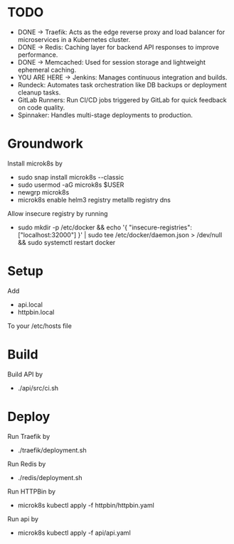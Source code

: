 # TODO

 - DONE -> Traefik: Acts as the edge reverse proxy and load balancer for microservices in a Kubernetes cluster.
 - DONE -> Redis: Caching layer for backend API responses to improve performance.
 - DONE -> Memcached: Used for session storage and lightweight ephemeral caching.
 - YOU ARE HERE -> Jenkins: Manages continuous integration and builds.
 - Rundeck: Automates task orchestration like DB backups or deployment cleanup tasks.
 - GitLab Runners: Run CI/CD jobs triggered by GitLab for quick feedback on code quality.
 - Spinnaker: Handles multi-stage deployments to production.

# Groundwork

Install microk8s by
 - sudo snap install microk8s --classic
 - sudo usermod -aG microk8s $USER
 - newgrp microk8s
 - microk8s enable helm3 registry metallb registry dns

Allow insecure registry by running 
 - sudo mkdir -p /etc/docker && echo '{ "insecure-registries": ["localhost:32000"] }' | sudo tee /etc/docker/daemon.json > /dev/null && sudo systemctl restart docker


# Setup

Add
 - api.local
 - httpbin.local

To your /etc/hosts file

# Build

Build API by
 - ./api/src/ci.sh

# Deploy

Run Traefik by
 - ./traefik/deployment.sh

Run Redis by
 - ./redis/deployment.sh

Run HTTPBin by
 - microk8s kubectl apply -f httpbin/httpbin.yaml

Run api by
 - microk8s kubectl apply -f api/api.yaml
